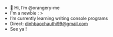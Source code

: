 - 👋 Hi, I’m @orangery-me
- I'm a newbie : >
- I’m currently learning writing console programs
- Direct: dinhbaochauthi99@gmail.com
- See ya !

<!---
orangery-me/orangery-me is a ✨ special ✨ repository because its `README.md` (this file) appears on your GitHub profile.
You can click the Preview link to take a look at your changes.
--->
